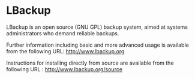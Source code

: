 # LBackup #

LBackup is an open source (GNU GPL) backup system, aimed at systems administrators who demand reliable backups.

Further information including basic and more advanced usage is available from the following URL: 
<http://www.lbackup.org>

Instructions for installing directly from source are available from the following URL : 
<http://www.lbackup.org/source>

